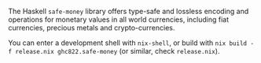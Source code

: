The Haskell `safe-money` library offers type-safe and lossless encoding and
operations for monetary values in all world currencies, including fiat
currencies, precious metals and crypto-currencies.

You can enter a development shell with `nix-shell`, or build with `nix build
-f release.nix ghc822.safe-money` (or similar, check `release.nix`).
